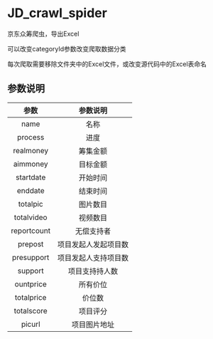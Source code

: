 <!--
 * @Author: XKC
 * @Date: 2021-07-05 00:01:44
 * @LastEditTime: 2021-07-05 11:16:34
 * @LastEditors: XKC
 * @Description: 
 * @FilePath: \JD_crawl_spider\README.md
-->
# JD_crawl_spider
京东众筹爬虫，导出Excel

可以改变categoryId参数改变爬取数据分类

每次爬取需要移除文件夹中的Excel文件，或改变源代码中的Excel表命名

## 参数说明

参数|参数说明
:---:|:---:
name|名称
process|进度
realmoney|筹集金额
aimmoney|目标金额
startdate|开始时间
enddate|结束时间
totalpic|图片数目
totalvideo|视频数目
reportcount|无偿支持者
prepost|项目发起人发起项目数
presupport|项目发起人支持项目数
support|项目支持持人数
ountprice|所有价位
totalprice|价位数
totalscore|项目评分
picurl|项目图片地址
